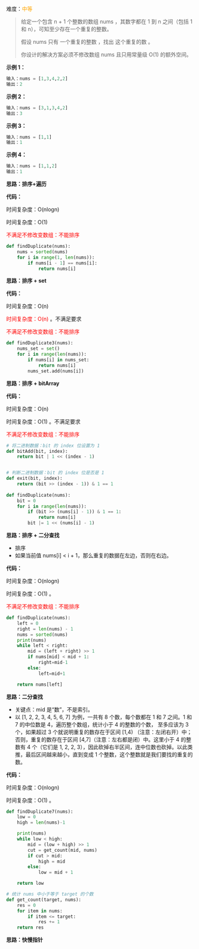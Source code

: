 难度：<font color=orange>中等</font>

> 给定一个包含 n + 1 个整数的数组 nums ，其数字都在 1 到 n 之间（包括 1 和 n），可知至少存在一个重复的整数。
>
> 假设 nums 只有 一个重复的整数 ，找出 这个重复的数 。
>
> 你设计的解决方案必须不修改数组 nums 且只用常量级 O(1) 的额外空间。

**示例 1：**

```python
输入：nums = [1,3,4,2,2]
输出：2
```



**示例 2：**

```python
输入：nums = [3,1,3,4,2]
输出：3
```



**示例 3：**

```python
输入：nums = [1,1]
输出：1
```



**示例 4：**

```python
输入：nums = [1,1,2]
输出：1
```



**思路：排序+遍历**

**代码：**

时间复杂度：O(nlogn)

时间复杂度：O(1)

<font color=red>不满足不修改变数组：不能排序</font>

```python
def findDuplicate(nums):
    nums = sorted(nums)
    for i in range(1, len(nums)):
        if nums[i - 1] == nums[i]:
            return nums[i]
```

**思路：排序 + set**

**代码：**

时间复杂度：O(n)

<font color=red>时间复杂度：O(n)</font> 。不满足要求

<font color=red>不满足不修改变数组：不能排序</font>

```python
def findDuplicate3(nums):
    nums_set = set()
    for i in range(len(nums)):
        if nums[i] in nums_set:
            return nums[i]
        nums_set.add(nums[i])
```

**思路：排序 + bitArray**

**代码：**

时间复杂度：O(n)

时间复杂度：O(1) 。不满足要求

<font color=red>不满足不修改变数组：不能排序</font>

```python
# 将二进制数据：bit 的 index 位设置为 1
def bitAdd(bit, index):
    return bit | 1 << (index - 1)


# 判断二进制数据：bit 的 index 位是否是 1
def exit(bit, index):
    return (bit >> (index - 1)) & 1 == 1
  
def findDuplicate(nums):
    bit = 0
    for i in range(len(nums)):
        if (bit >> (nums[i] - 1)) & 1 == 1:
            return nums[i]
        bit |= 1 << (nums[i] - 1)
```



**思路：排序 + 二分查找**

- 排序
- 如果当前值 nums[i] < i + 1，那么重复的数据在左边，否则在右边。

**代码：**

时间复杂度：O(nlogn)

时间复杂度：O(1) 。

<font color=red>不满足不修改变数组：不能排序</font>

```python
def findDuplicate(nums):
    left = 0
    right = len(nums) - 1
    nums = sorted(nums)
    print(nums)
    while left < right:
        mid = (left + right) >> 1
        if nums[mid] < mid + 1:
            right=mid-1
        else:
            left=mid+1

    return nums[left]
```



**思路：二分查找**

- 关键点：mid 是“数”，不是索引。
- 以 [1, 2, 2, 3, 4, 5, 6, 7] 为例，一共有 8 个数，每个数都在 1 和 7 之间。1 和 7 的中位数是 4，遍历整个数组，统计小于 4 的整数的个数，
  至多应该为 3 个，如果超过 3 个就说明重复的数存在于区间 [1,4) （注意：左闭右开）中；否则，重复的数存在于区间 [4,7]（注意：左右都是闭）中。这里小于
  4 的整数有 4 个（它们是 1, 2, 2, 3），因此砍掉右半区间，连中位数也砍掉。以此类推，最后区间越来越小，直到变成 1 个整数，这个整数就是我们要找的重复的数。

**代码：**

时间复杂度：O(nlogn)

时间复杂度：O(1) 。

```python
def findDuplicate7(nums):
    low = 0
    high = len(nums)-1

    print(nums)
    while low < high:
        mid = (low + high) >> 1
        cut = get_count(mid, nums)
        if cut > mid:
            high = mid
        else:
            low = mid + 1

    return low

# 统计 nums 中小于等于 target 的个数
def get_count(target, nums):
    res = 0
    for item in nums:
        if item <= target:
            res += 1
    return res
```



**思路：快慢指针**

